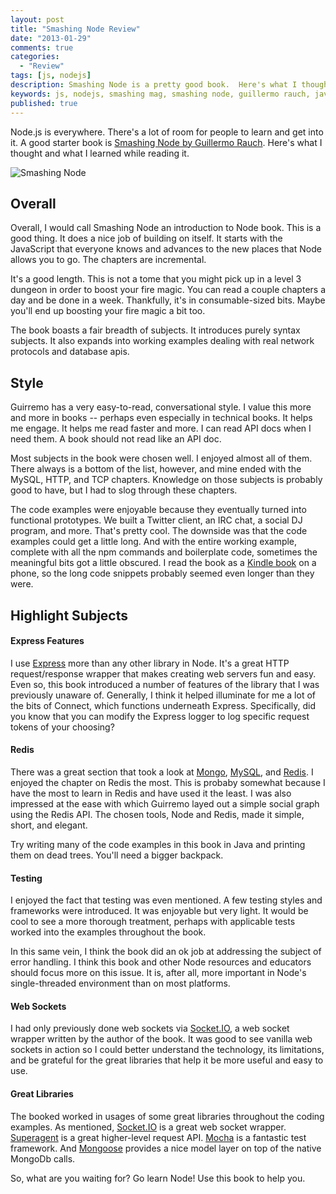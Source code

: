 ```yaml
---
layout: post
title: "Smashing Node Review"
date: "2013-01-29"
comments: true
categories:
  - "Review"
tags: [js, nodejs]
description: Smashing Node is a pretty good book.  Here's what I thought I learned about Node.js while reading it.
keywords: js, nodejs, smashing mag, smashing node, guillermo rauch, javascript everywhere
published: true
---
```


Node.js is everywhere.  There's a lot of room for people to learn and get into it.  A good starter book is [Smashing Node by Guillermo Rauch](http://amzn.to/14ttetp).  Here's what I thought and what I learned while reading it.

![Smashing Node](http://i.imgur.com/hQTBeAF.jpg)

<!--more-->

## Overall

Overall, I would call Smashing Node an introduction to Node book.  This is a good thing.  It does a nice job of building on itself.  It starts with the JavaScript that everyone knows and advances to the new places that Node allows you to go.  The chapters are incremental.

It's a good length.  This is not a tome that you might pick up in a level 3 dungeon in order to boost your fire magic.  You can read a couple chapters a day and be done in a week.  Thankfully, it's in consumable-sized bits.  Maybe you'll end up boosting your fire magic a bit too.

The book boasts a fair breadth of subjects.  It introduces purely syntax subjects.  It also expands into working examples dealing with real network protocols and database apis.

## Style

Guirremo has a very easy-to-read, conversational style.  I value this more and more in books -- perhaps even especially in technical books.  It helps me engage.  It helps me read faster and more.  I can read API docs when I need them.  A book should not read like an API doc.

Most subjects in the book were chosen well.  I enjoyed almost all of them.  There always is a bottom of the list, however, and mine ended with the MySQL, HTTP, and TCP chapters.  Knowledge on those subjects is probably good to have, but I had to slog through these chapters.

The code examples were enjoyable because they eventually turned into functional prototypes.  We built a Twitter client, an IRC chat, a social DJ program, and more.  That's pretty cool.  The downside was that the code examples could get a little long.  And with the entire working example, complete with all the npm commands and boilerplate code, sometimes the meaningful bits got a little obscured.  I read the book as a [Kindle book](http://amzn.to/14ttetp) on a phone, so the long code snippets probably seemed even longer than they were.

## Highlight Subjects

#### Express Features

I use [Express](http://expressjs.com/) more than any other library in Node.  It's a great HTTP request/response wrapper that makes creating web servers fun and easy.  Even so, this book introduced a number of features of the library that I was previously unaware of.  Generally, I think it helped illuminate for me a lot of the bits of Connect, which functions underneath Express.  Specifically, did you know that you can modify the Express logger to log specific request tokens of your choosing?  

#### Redis

There was a great section that took a look at [Mongo](http://www.mongodb.org/), [MySQL](http://www.mysql.com/), and [Redis](http://redis.io/).  I enjoyed the chapter on Redis the most.  This is probaby somewhat because I have the most to learn in Redis and have used it the least.  I was also impressed at the ease with which Guirremo layed out a simple social graph using the Redis API.  The chosen tools, Node and Redis, made it simple, short, and elegant.  

Try writing many of the code examples in this book in Java and printing them on dead trees.  You'll need a bigger backpack.

#### Testing

I enjoyed the fact that testing was even mentioned.  A few testing styles and frameworks were introduced.  It was enjoyable but very light.  It would be cool to see a more thorough treatment, perhaps with applicable tests worked into the examples throughout the book.  

In this same vein, I think the book did an ok job at addressing the subject of error handling.  I think this book and other Node resources and educators should focus more on this issue.  It is, after all, more important in Node's single-threaded environment than on most platforms.

#### Web Sockets

I had only previously done web sockets via [Socket.IO](http://socket.io/), a web socket wrapper written by the author of the book.  It was good to see vanilla web sockets in action so I could better understand the technology, its limitations, and be grateful for the great libraries that help it be more useful and easy to use.

#### Great Libraries

The booked worked in usages of some great libraries throughout the coding examples.  As mentioned, [Socket.IO](http://socket.io/) is a great web socket wrapper.  [Superagent](https://github.com/visionmedia/superagent) is a great higher-level request API.  [Mocha](http://visionmedia.github.com/mocha/) is a fantastic test framework.  And [Mongoose](http://mongoosejs.com/) provides a nice model layer on top of the native MongoDb calls.

So, what are you waiting for?  Go learn Node!  Use this book to help you.
